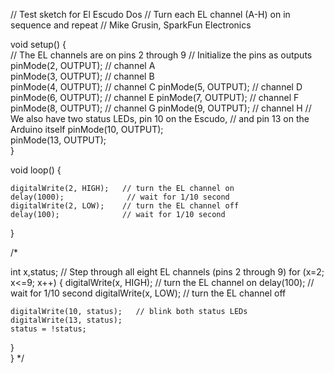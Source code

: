 // Test sketch for El Escudo Dos
// Turn each EL channel (A-H) on in sequence and repeat
// Mike Grusin, SparkFun Electronics

void setup() {                
  // The EL channels are on pins 2 through 9
  // Initialize the pins as outputs
  pinMode(2, OUTPUT);  // channel A  
  pinMode(3, OUTPUT);  // channel B   
  pinMode(4, OUTPUT);  // channel C
  pinMode(5, OUTPUT);  // channel D    
  pinMode(6, OUTPUT);  // channel E
  pinMode(7, OUTPUT);  // channel F
  pinMode(8, OUTPUT);  // channel G
  pinMode(9, OUTPUT);  // channel H
  // We also have two status LEDs, pin 10 on the Escudo, 
  // and pin 13 on the Arduino itself
  pinMode(10, OUTPUT);     
  pinMode(13, OUTPUT);    
}

void loop() 
{

    digitalWrite(2, HIGH);   // turn the EL channel on
    delay(1000);              // wait for 1/10 second
    digitalWrite(2, LOW);    // turn the EL channel off 
    delay(100);              // wait for 1/10 second


}

  
/*  
  
  int x,status;
  // Step through all eight EL channels (pins 2 through 9)
  for (x=2; x<=9; x++)
  {
    digitalWrite(x, HIGH);   // turn the EL channel on
    delay(100);              // wait for 1/10 second
    digitalWrite(x, LOW);    // turn the EL channel off

    digitalWrite(10, status);   // blink both status LEDs
    digitalWrite(13, status);
    status = !status; 
  }  
}
*/
